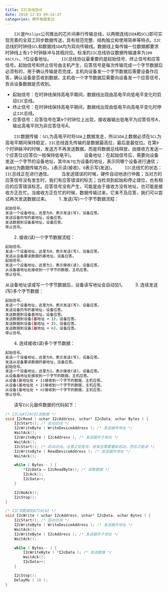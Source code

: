 ```yaml
---
title: IIC总线协议
date: 2018-12-03 09:14:37
categories: 硬件电路笔记
---
```

&emsp;&emsp;`I2C`是`Philips`公司推出的芯片间串行传输总线，以两根连线(`SDA`和`SCL`)即可实现完善的全双工同步数据传送，具有规范完整、结构独立和使用简单等特点。`I2C`总线的时钟线`SCL`和数据线`SDA`均为双向传输线。数据线上每传输一位数据都要求时钟线上有`1`个时钟脉冲与其相对应。标准的`IIC`总线协议数据传输速率为`100 kbit/s`，`7`位设备地址。
&emsp;&emsp;`IIC`总线协议最重要的是起始信号、终止信号和应答信号。起始信号和终止信号由主机产生，应答信号是每次传输完成一个字节数据后必须有的，用于确认传输是否完成，主机向设备发一个字节数据后需要设备作应答，确认设备是否收到数据，主机收一个字节数据后需要向设备发一个应答信号，告诉设备数据是否收到。

- 起始信号：在时钟线保持高电平期间，数据线出现由高电平向低电平变化时启动`I2C`总线。
- 终止信号：在时钟线保持高电平期间，数据线出现由低电平向高电平变化时停止`I2C`总线。
- 应答信号：应答信号在第`9`个时钟位上出现，接收器输出低电平为应答信号$A$，输出高电平则为非应答信号$\bar{A}$。

&emsp;&emsp;`IIC`数据传输：`SCL`为高电平时将`SDA`上数据发走，所以`SDA`上数据必须在`SCL`为高电平期间保持稳定，`IIC`总线首先传输的是数据最高位，最后是最低位。在第`9`个时钟脉冲的时候，发送方不再发送数据，而是将数据总线释放，由接收方发送一个应答位(应答位一般保持低电平)。
&emsp;&emsp;设备地址：在起始信号后，需要向设备发送一个字节的设备地址，其中`高7位`为设备的地址，表示同哪个设备进行通信；`最低位`为数据传输方向，`1`表示读(接收)，`0`表示写(发送)。
&emsp;&emsp;`IIC`总线忙的状态：`IIC`总线正在进行通信。
&emsp;&emsp;当发送错误的时候，硬件自动地进行仲裁；当对方的应答信号没有发生时，我们有应答错误的标志；当检测到起始和停止错位，也有相应的应答错误标志。应答信号没有产生，可能是由于接收方没有地址，也可能是接收方正在忙。当接收方正在忙的时候，数据传输过来，它来不及应答，我们可以尝试再次发送数据过来。
&emsp;&emsp;1. 发送(写)一个字节数据流程：

``` bash
起始信号。
发送一个设备地址，这里为0，表示发送(写)，设备应答。
发送设备的写的基地址，设备应答。
发送数据到设备基地址，设备应答。
停止信号。
```

&emsp;&emsp;2. 接收(读)一个字节数据流程：

``` bash
起始信号。
发送一个设备地址，这里为0，表示发送(写)，设备应答。
发送从设备要读数据的基地址，设备应答。
起始信号。
发送一个设备地址，这里为1，表示接收(读)，设备应答。
从设备基地址处接收到一个字节的数据，主机应答。
停止信号。
```

从设备地址读或写一个字节数据后，设备读写地址会自动加1。
&emsp;&emsp;3. 连续发送(写)多个字节数据：

``` bash
起始信号。
发送一个设备地址，这里为0，表示发送(写)，设备应答。
发送设备的写的基地址，设备应答。
发送数据到设备基地址，设备应答。
发送数据到设备(基地址 + 1)，设备应答。
发送数据到设备(基地址 + 2)，设备应答。
发送数据到设备(基地址 + n)，设备应答。
停止信号。
```

&emsp;&emsp;4. 连续接收(读)多个字节数据：

``` bash
起始信号。
发送一个设备地址，这里为0，表示发送(写)，设备应答。
发送从设备要读数据的基地址，设备应答。
起始信号。
发送一个设备地址，这里为1，表示接收(读)，设备应答。
从设备基地址处接收到一个字节的数据，主机应答。
从设备(基地址处 + 1)接收到一个字节的数据，主机应答。
从设备(基地址处 + 2)接收到一个字节的数据，主机应答。
从设备(基地址处 + n)接收到一个字节的数据，主机应答。
停止信号。
```

&emsp;&emsp;读写`IIC`元器件数据的代码如下：

``` cpp
/* I2C从AT24C02读数据 */
void I2cRead ( uchar I2cAddress, uchar* I2cData, uchar Bytes ) {
    I2cStart(); /* 启动总线 */
    I2cWriteByte ( WriteDeviceAddress ); /* 发送器件地址 */
    WaitAck();
    I2cWriteByte ( I2cAddress ); /* 发送器件子地址 */
    WaitAck();
    I2cStart(); /* 启动总线。注意之前是写，结束后需要重新启动，然后才能读 */
    I2cWriteByte ( ReadDeviceAddress ); /* 发送器件地址 */
    WaitAck();

    while ( Bytes-- ) {
        *I2cData = I2cReadByte(); /* 读取数据 */
        I2cAck();
        I2cData++;
    }

    I2cNoAck();
    I2cStop();
}

/* I2C写数据到AT24C02 */
void I2cWrite ( uchar I2cAddress, uchar* I2cData, uchar Bytes ) {
    I2cStart(); /* 启动总线 */
    I2cWriteByte ( WriteDeviceAddress ); /* 发送器件地址 */
    WaitAck();
    I2cWriteByte ( I2cAddress ); /* 发送器件子地址 */
    WaitAck();

    while ( Bytes-- ) {
        I2cWriteByte ( *I2cData ); /* 发送数据 */
        WaitAck();
        I2cData++;
    }

    I2cStop();
    DelayMs ( 10 );
}
```